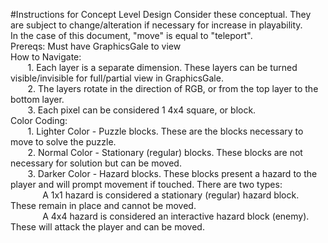 #Instructions for Concept Level Design
Consider these conceptual. They are subject to change/alteration if necessary for increase in playability.  
In the case of this document, "move" is equal to "teleport".  
Prereqs: Must have GraphicsGale to view  
How to Navigate:  
&nbsp;&nbsp;&nbsp;&nbsp;&nbsp;&nbsp;	1. Each layer is a separate dimension. These layers can be turned visible/invisible for full/partial view in GraphicsGale.  
&nbsp;&nbsp;&nbsp;&nbsp;&nbsp;&nbsp;	2. The layers rotate in the direction of RGB, or from the top layer to the bottom layer.  
&nbsp;&nbsp;&nbsp;&nbsp;&nbsp;&nbsp;	3. Each pixel can be considered 1 4x4 square, or block.  
Color Coding:  
&nbsp;&nbsp;&nbsp;&nbsp;&nbsp;&nbsp;	1. Lighter Color - Puzzle blocks. These are the blocks necessary to move to solve the puzzle.  
&nbsp;&nbsp;&nbsp;&nbsp;&nbsp;&nbsp;	2. Normal Color - Stationary (regular) blocks. These blocks are not necessary for solution but can be moved.  
&nbsp;&nbsp;&nbsp;&nbsp;&nbsp;&nbsp;	3. Darker Color - Hazard blocks. These blocks present a hazard to the player and will prompt movement if touched. There are two types:  
&nbsp;&nbsp;&nbsp;&nbsp;&nbsp;&nbsp;&nbsp;&nbsp;&nbsp;&nbsp;&nbsp;&nbsp;		A 1x1 hazard is considered a stationary (regular) hazard block. These remain in place and cannot be moved.  
&nbsp;&nbsp;&nbsp;&nbsp;&nbsp;&nbsp;&nbsp;&nbsp;&nbsp;&nbsp;&nbsp;&nbsp;		A 4x4 hazard is considered an interactive hazard block (enemy). These will attack the player and can be moved.  
